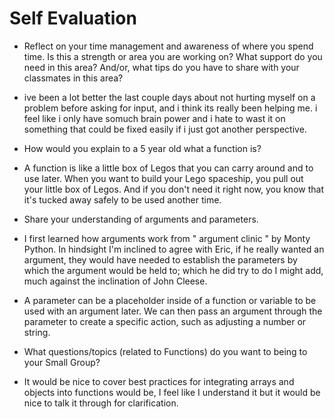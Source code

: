 # Self Evaluation

- Reflect on your time management and awareness of where you spend time.
  Is this a strength or area you are working on? What support do you need in this area? And/or, what tips do you have to share with your classmates in this area?

- ive been a lot better the last couple days about not hurting myself on a problem before asking for input,
  and i think its really been  helping me. i feel like i only have somuch brain power and i hate to wast it on something that could be fixed easily if i just got another perspective.

- How would you explain to a 5 year old what a function is?

- A function is like a little box of Legos that you can carry around and to use later.
  When you want to build your Lego spaceship, you pull out your little box of Legos.
  And if you don't need it right now, you know that it's tucked away safely to be used another time.

- Share your understanding of arguments and parameters.

- I first learned how arguments work from "  argument clinic " by Monty Python.
  In hindsight I'm inclined to agree with Eric, if he really wanted an argument, they would have needed to establish the parameters by which the argument would be held to; which he did try to do I might add, much against the inclination of John Cleese.


-   A parameter can be a placeholder inside of a function or variable to be used with an argument later.
    We can then pass an argument through the parameter to create a specific action, such as adjusting a number or string.



- What questions/topics (related to Functions) do you want to being to your Small Group?

-   It would be nice to cover best practices for integrating arrays and objects into functions would be,
    I feel like I understand it but  it would be nice to talk it through for clarification.
